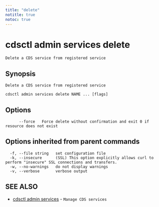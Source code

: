 ```yaml
---
title: "delete"
notitle: true
notoc: true
---
```

# cdsctl admin services delete

`Delete a CDS service from registered service`

## Synopsis

`Delete a CDS service from registered service`

```
cdsctl admin services delete NAME ... [flags]
```

## Options

```
      --force   Force delete without confirmation and exit 0 if resource does not exist
```

## Options inherited from parent commands

```
  -f, --file string   set configuration file
  -k, --insecure      (SSL) This option explicitly allows curl to perform "insecure" SSL connections and transfers.
  -w, --no-warnings   do not display warnings
  -v, --verbose       verbose output
```

## SEE ALSO

* [cdsctl admin services](/docs/components/cdsctl/admin/services/)	 - `Manage CDS services`


